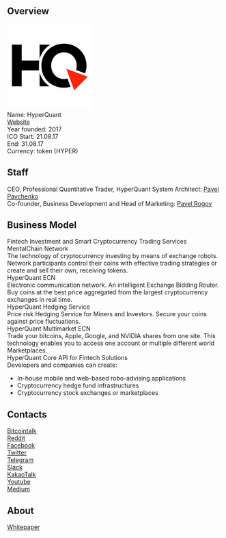 ## Overview
![HyperQuant logo](../projects/logo/hyperquant.png)  
Name: HyperQuant  
[Website](https://hyperquant.net/)    
Year founded: 2017  
ICO Start: 21.08.17  
End: 31.08.17  
Currency: token (HYPER)	 
## Staff 
CEO, Professional Quantitative Trader, HyperQuant System Architect: [Pavel Pavchenko](../people/pavel_pavchenko.md)  
Co-founder, Business Development and Head of Marketing: [Pavel Rogov](../people/pavel_rogov.md)  
## Business Model
 Fintech Investment and Smart Cryptocurrency Trading Services  
 MentalChain Network  
The technology of cryptocurrency investing by means of exchange robots. Network participants control their coins with effective trading strategies or create and sell their own, receiving tokens.  
HyperQuant ECN  
Electronic communication network. An intelligent Exchange Bidding Router. Buy coins at the best price aggregated from the largest cryptocurrency exchanges in real time.  
HyperQuant Hedging Service  
Price risk Hedging Service for Miners and Investors. Secure your coins against price fluctuations.  
HyperQuant Multimarket ECN  
Trade your bitcoins, Apple, Google, and NVIDIA shares from one site. This technology enables you to access one account or multiple different world Marketplaces.  
HyperQuant Core API for Fintech Solutions  
Developers and companies can create:  
* In-house mobile and web-based robo-advising applications
* Cryptocurrency hedge fund infrastructures
* Cryptocurrency stock exchanges or marketplaces
## Contacts  
[Bitcointalk](https://hyperquant.net/en/index.php)     
[Reddit](https://goo.gl/MDRZwz)  
[Facebook](https://www.facebook.com/hyperquant.net/)  
[Twitter](https://goo.gl/YtQAq3)   
[Telegram](https://t.me/hyperquant)    
[Slack](https://goo.gl/3FtNAM)  
[KakaoTalk](https://goo.gl/A7yTVe)  
[Youtube](https://www.youtube.com/channel/UCOgRfmQR-GKJlbnF1tRQPgw)  
[Medium](https://goo.gl/4zw9y4)  
  
## About 
[Whitepaper](https://hyperquant.net/docs/whitepaper/HyperQuant-English-Whitepaper-v1.0.pdf)
